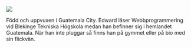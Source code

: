 <div class="byline">
<img src="img/me-small.jpg">

Född och uppvuxen i Guatemala City. Edward läser Webbprogrammering vid Blekinge Tekniska Högskola medan han befinner sig i hemlandet Guatemala. När han inte pluggar så finns han på gymmet eller på bio med sin flickvän.
</div>
